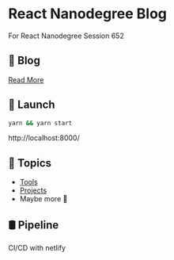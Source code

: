 # React Nanodegree Blog

For React Nanodegree Session 652

## 👀 Blog

[Read More](https://blog-session-652.netlify.com/)

## 🚀 Launch

```sh
yarn && yarn start
```

http://localhost:8000/

## 📝 Topics

-   [Tools](https://blog-session-652.netlify.com/category/tools/)
-   [Projects](https://blog-session-652.netlify.com/tag/project/)
-   Maybe more 🙊

## 🛢 Pipeline

CI/CD with netlify
